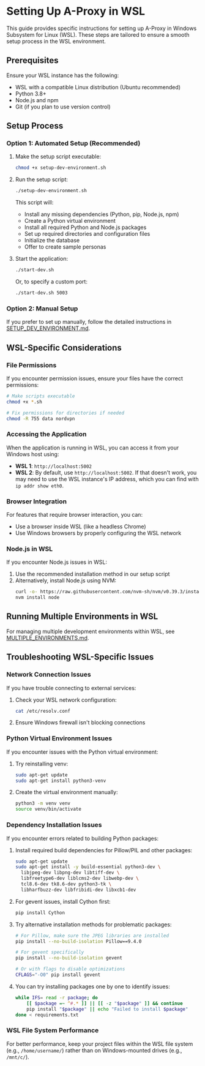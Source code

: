 # Setting Up A-Proxy in WSL

This guide provides specific instructions for setting up A-Proxy in Windows Subsystem for Linux (WSL). These steps are tailored to ensure a smooth setup process in the WSL environment.

## Prerequisites

Ensure your WSL instance has the following:

- WSL with a compatible Linux distribution (Ubuntu recommended)
- Python 3.8+
- Node.js and npm
- Git (if you plan to use version control)

## Setup Process

### Option 1: Automated Setup (Recommended)

1. Make the setup script executable:
   ```bash
   chmod +x setup-dev-environment.sh
   ```

2. Run the setup script:
   ```bash
   ./setup-dev-environment.sh
   ```

   This script will:
   - Install any missing dependencies (Python, pip, Node.js, npm)
   - Create a Python virtual environment
   - Install all required Python and Node.js packages
   - Set up required directories and configuration files
   - Initialize the database
   - Offer to create sample personas

3. Start the application:
   ```bash
   ./start-dev.sh
   ```

   Or, to specify a custom port:
   ```bash
   ./start-dev.sh 5003
   ```

### Option 2: Manual Setup

If you prefer to set up manually, follow the detailed instructions in [SETUP_DEV_ENVIRONMENT.md](SETUP_DEV_ENVIRONMENT.md).

## WSL-Specific Considerations

### File Permissions

If you encounter permission issues, ensure your files have the correct permissions:

```bash
# Make scripts executable
chmod +x *.sh

# Fix permissions for directories if needed
chmod -R 755 data nordvpn
```

### Accessing the Application

When the application is running in WSL, you can access it from your Windows host using:

- **WSL 1**: `http://localhost:5002`
- **WSL 2**: By default, use `http://localhost:5002`. If that doesn't work, you may need to use the WSL instance's IP address, which you can find with `ip addr show eth0`.

### Browser Integration

For features that require browser interaction, you can:
- Use a browser inside WSL (like a headless Chrome)
- Use Windows browsers by properly configuring the WSL network

### Node.js in WSL

If you encounter Node.js issues in WSL:

1. Use the recommended installation method in our setup script
2. Alternatively, install Node.js using NVM:
   ```bash
   curl -o- https://raw.githubusercontent.com/nvm-sh/nvm/v0.39.3/install.sh | bash
   nvm install node
   ```

## Running Multiple Environments in WSL

For managing multiple development environments within WSL, see [MULTIPLE_ENVIRONMENTS.md](MULTIPLE_ENVIRONMENTS.md).

## Troubleshooting WSL-Specific Issues

### Network Connection Issues

If you have trouble connecting to external services:

1. Check your WSL network configuration:
   ```bash
   cat /etc/resolv.conf
   ```

2. Ensure Windows firewall isn't blocking connections

### Python Virtual Environment Issues

If you encounter issues with the Python virtual environment:

1. Try reinstalling venv:
   ```bash
   sudo apt-get update
   sudo apt-get install python3-venv
   ```

2. Create the virtual environment manually:
   ```bash
   python3 -m venv venv
   source venv/bin/activate
   ```

### Dependency Installation Issues

If you encounter errors related to building Python packages:

1. Install required build dependencies for Pillow/PIL and other packages:
   ```bash
   sudo apt-get update
   sudo apt-get install -y build-essential python3-dev \
     libjpeg-dev libpng-dev libtiff-dev \
     libfreetype6-dev liblcms2-dev libwebp-dev \
     tcl8.6-dev tk8.6-dev python3-tk \
     libharfbuzz-dev libfribidi-dev libxcb1-dev
   ```

2. For gevent issues, install Cython first:
   ```bash
   pip install Cython
   ```

3. Try alternative installation methods for problematic packages:
   ```bash
   # For Pillow, make sure the JPEG libraries are installed
   pip install --no-build-isolation Pillow==9.4.0
   
   # For gevent specifically
   pip install --no-build-isolation gevent
   
   # Or with flags to disable optimizations
   CFLAGS="-O0" pip install gevent
   ```

4. You can try installing packages one by one to identify issues:
   ```bash
   while IFS= read -r package; do 
       [[ $package =~ ^#.* ]] || [[ -z "$package" ]] && continue
       pip install "$package" || echo "Failed to install $package"
   done < requirements.txt
   ```

### WSL File System Performance

For better performance, keep your project files within the WSL file system (e.g., `/home/username/`) rather than on Windows-mounted drives (e.g., `/mnt/c/`).
